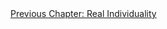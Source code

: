 <div id="nav"><a href="individuality.html">Previous Chapter: Real Individuality</a></div>

</section>

[^1]: György Lukács, *The Young Hegel: Studies in the Relations between Dialectics and Economics*, translated by Rodney Livingstone (London: Merlin Press, 1975), p. 470.
[^2]: Ibid., p. 471.
[^3]: Michael N. Forster, *Hegel's Idea of a Phenomenology of Spirit* (Chicago: University of Chicago Press, 1998), pp. 300 ff.
[^4]: §78. Emphasis (in bold) added.
[^5]: §679. Emphasis (in bold) added.
[^6]: §198.
[^7]: Lukács, *The Young Hegel*, pp. 485-87.
[^8]: See my introduction for an overview of the idea that the absolute is not only substance but also subject.
[^9]: Frederick Beiser, *Hegel*, p. 111.
[^10]: F.W.J. Schelling, *System of Transcendental Idealism*, translated by Peter Heath (Charlottesville, VA: University Press of Virginia, 1978), p. 229.
[^11]: Ibid., pp. 230-31.
[^12]: §7.
[^13]: §8.
[^14]: F.W.J. Schelling, *Presentation of My System of Philosophy*, translated by Michael Vater, in *The Philosophical Forum* (2001, Vol. 32, No. 4), §8. Emphasis added.
[^15]: Frederick Beiser, *German Idealism: The Struggle against Subjectivism, 1781-1801* (Cambridge, MA: Harvard University Press, 2002), p. 565.
[^16]: §15 (Miller's translation).
[^17]: §16.
[^18]: Jean Hyppolite, *Studies on Marx and Hegel*, translated by John O'Neill (New York: Harper & Row, 1973), p. 6.
[^19]: G.W.F. Hegel, *Natural Law*, translated by T.M. Knox (Philadelphia: Pennsylvania University Press, 1971), p. 111.
[^20]: Immanuel Kant, *Anthropology from a Pragmatic Point of View*, translated by John O'Neill (New York: Harper &amp; Row, 1973), p. 6. Emphasis added.
[^21]: See §233 and my introduction to the Reason chapter.
[^22]: §437.
[^23]: Ibid. Emphasis added.
[^24]: §343.
[^25]: §439.
[^26]: §438.
[^27]: Harris, *Hegel's Ladder*, II, p. 148.
[^28]: §441.
[^29]: Aristotle, *Nicomachean Ethics*, 1095b (*Basic Works*, p. 937). Aristotle elsewhere (*Metaphysics* 1029b) claims that this is in fact how all learning operates.
[^30]: The fact that we have already acknowledged this stage earlier in the *Phenomenology* (at the start of the actualisation of self-consciousness) testifies to the non-chronological structure of the book.
[^31]: Harris, *Hegel's Ladder*, II, p. 164.
[^32]: §§448-49.
[^33]: §447.
[^34]: §436.
[^35]: §456.
[^35.1]: George Steiner, *Antigones* (Oxford: Oxford University Press, 1975), p. 26.
[^36]: §450.
[^37]: Ibid.
[^38]: Ibid.
[^39]: §454.
[^40]: §451. Emphasis added.
[^41]: §455.
[^42]: Simone de Beauvoir, *The Second Sex*, translated by H.M. Parshley (London: Jonathan Cape, 1953), pp. 180, 479.
[^43]: §455.
[^44]: §456.
[^45]: Quoted in Walter Kaufmann, *Hegel: A Reinterpretation* (Notre Dame, IN: University of Notre Dame Press, 1978), p. 152.
[^46]: §464.
[^47]: Hegel, *Philosophy of Right*, §165.
[^48]: Ibid., §166.
[^49]: Sophocles, *Antigone* in *The Theban Plays*, translated by Ruth Fainlight and Robert J. Littman (Baltimore: Johns Hopkins Press, 2009), lines 909-912.
[^50]: §456.
[^51]: See, for instance, Robert Solomon, *In the Spirit of Hegel*, p. 545, and Terry Pinkard, *Hegel: A Biography* (Cambridge: Cambridge University Press, 2000), pp. 314-19.
[^52]: Hegel to Göriz, March 19, 1820, in *Hegel: The Letters*, translated by Clark Butler and Christiane Seiler (Bloomington, IN: Indiana University Press, 1984), p. 414.
[^53]: Harris, *Hegel's Ladder*, II, p. 147.
[^54]: §461.
[^55]: §462.
[^56]: Ibid.
[^57]: Seyla Benhabib, 'On Hegel, Women, and Irony' in *Feminist Interpretations of G.W.F. Hegel*, edited by Patricia Jagentowicz Mills (University Park, PA: University of Pennsylvania Press, 1996), p. 30.
[^58]: For example, see Beauvoir on 'enforced maternity' in *The Second Sex*, p. 468.
[^59]: §456.
[^60]: Benhabib, 'On Hegel, Women, and Irony', p. 41.
[^61]: Beauvoir, *The Second Sex*, p. 581.
[^62]: Ibid., p. 582. My translation.
[^63]: §452. Emphasis added.
[^64]: Christians whose Platonic influence led them to disparage embodiment include Clement of Alexandria, Augustine, and Saint Paul. For the feminist critcism, see Wendy Brown, '"Supposing Truth Were a Woman...": Plato's Subversion of Masculine Discourse', in *Political Theory* (1988, Vol. 16, No. 4), p. 598: '[Plato's] repudiation of bodily, sentient, and sensual experience as ways of knowing ... would seem to land him firmly in masculinist terrain.'
[^65]: *Phaedo* 82e.
[^66]: For an analysis of this holistic 'asceticism' in Plato, see Coleen P. Zoller, *Plato and the Body* (Albany, NY: State University of New York Press, 2018), especially ch. 1.
[^67]: Michel Foucault, *The Hermeneutics of the Subject: Lectures at the Collège de France, 1981-82*, translated by Graham Bruchell (New York: Palgrave Macmillan, 2005), pp. 55 (on 'use' and the soul), 56-57 (on χρῆσις), 97-98 (on medicine), 426-28 (on athletics).
[^68]: George Steiner, *Antigones*, p. 2.
[^69]: §463.
[^70]: Ibid.
[^71]: §465.
[^72]: §463.
[^73]: §465.
[^74]: Kalkavage (*The Logic of Desire*, p. 249) suggests that the 'known' here stands for the absolute insofar as it is known by consciousness, and the 'unknown' stands for the unknown remainder of the absolute.
[^75]: §466.
[^76]: §467.
[^77]: Ibid.
[^78]: Harris, *Hegel's Ladder*, II, p. 214.
[^78.1]: Robert Solomon claims that this original sin should be understood not in the Biblical sense but in the Sartrean sense: 'whatever you choose, the nature of the choice itself guarantees guilt and anxiety' (*In the Spirit of Hegel*, p. 548).
[^79]: §468.
[^80]: Ibid.
[^81]: §469. This, of course, relies on Hegel's questionable assumption that Antigone *does* consider herself to be guilty.
[^82]: §470-71.
[^83]: §471.
[^84]: Hyppolite, *Genesis and Structure*, p. 362.
[^85]: §472.
[^86]: Charles Taylor, *Hegel*, p. 177.
[^87]: Jacques Lacan, *The Ethics of Psychoanalysis, 1959-1960*, translated by David Porter (New York: W.W. Norton & Company, 1992), pp. 249-250.
[^88]: Hegel, *System of Ethical Life*, p. 181.
[^89]: §478.
[^90]: §479.
[^91]: Ibid.
[^92]: See Pinkard, *The Sociality of Reason*, p. 147.
[^93]: Edward Gibbon, *The History of the Decline and Fall of the Roman Empire* (1776-89), Vol. 1, Ch. 2, Part IV.
[^94]: §480.
[^95]: Hegel, *The Philosophy of History*, translated by J. Sibree (New York: Dover, 1956), p. 315.
[^96]: §480.
[^97]: Hegel, *The Philosophy of History*, p. 315.
[^98]: See Montesquieu, *The Spirit of the Laws*, translated by A.M. Cohler, B.C. Miller, and H.S. Stone (Cambridge: Cambridge University Press, 1989), pp. xli, 22-24. In his early work, Hegel cited this concept of virtue approvingly (*Early Theological Writings*, p. 156).
